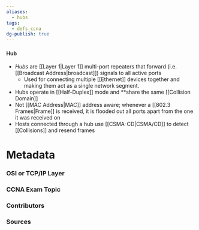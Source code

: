 ```yaml
---
aliases:
  - hubs
tags:
  - defs_ccna
dg-publish: true
---
```

#### Hub
- *Hubs* are [[Layer 1|Layer 1]] multi-port repeaters that forward (i.e. [[Broadcast Address|broadcast]]) signals to all active ports
	- Used for connecting multiple [[Ethernet]] devices together and making them act as a single network segment.
- Hubs operate in [[Half-Duplex]] mode and **share the same [[Collision Domain]]
- Not [[MAC Address|MAC]] address aware; whenever a [[802.3 Frames|Frame]] is received, it is flooded out all ports apart from the one it was received on
- Hosts connected through a hub use [[CSMA-CD|CSMA/CD]] to detect [[Collisions]] and resend frames

# Metadata
### OSI or TCP/IP Layer

### CCNA Exam Topic

### Contributors

### Sources

